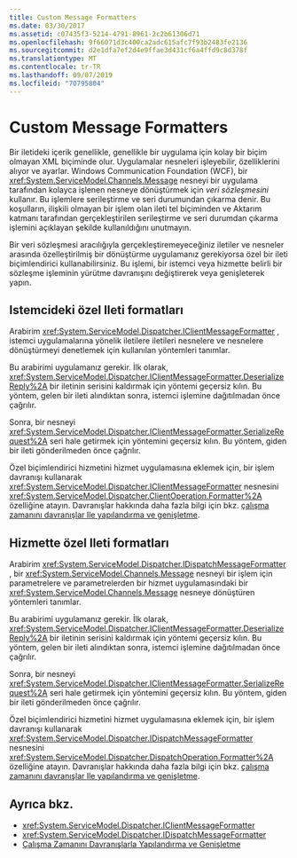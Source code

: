 ```yaml
---
title: Custom Message Formatters
ms.date: 03/30/2017
ms.assetid: c07435f3-5214-4791-8961-2c2b61306d71
ms.openlocfilehash: 9f66071d3c400ca2adc615afc7f93b2483fe2136
ms.sourcegitcommit: d2e1dfa7ef2d4e9ffae3d431cf6a4ffd9c8d378f
ms.translationtype: MT
ms.contentlocale: tr-TR
ms.lasthandoff: 09/07/2019
ms.locfileid: "70795804"
---
```

# <a name="custom-message-formatters"></a>Custom Message Formatters
Bir iletideki içerik genellikle, genellikle bir uygulama için kolay bir biçim olmayan XML biçiminde olur. Uygulamalar nesneleri işleyebilir, özelliklerini alıyor ve ayarlar. Windows Communication Foundation (WCF), bir <xref:System.ServiceModel.Channels.Message> nesneyi bir uygulama tarafından kolayca işlenen nesneye dönüştürmek için *veri sözleşmesini* kullanır. Bu işlemlere serileştirme ve seri durumundan çıkarma denir. Bu koşulların, ilişkili olmayan bir işlem olan ileti tel biçiminden ve Aktarım katmanı tarafından gerçekleştirilen serileştirme ve seri durumdan çıkarma işlemini açıklayan şekilde kullanıldığını unutmayın.  
  
 Bir veri sözleşmesi aracılığıyla gerçekleştiremeyeceğiniz iletiler ve nesneler arasında özelleştirilmiş bir dönüştürme uygulamanız gerekiyorsa özel bir ileti biçimlendirici kullanabilirsiniz. Bu işlemi, bir istemci veya hizmette belirli bir sözleşme işleminin yürütme davranışını değiştirerek veya genişleterek yapın.  
  
## <a name="custom-message-formatters-on-the-client"></a>Istemcideki özel Ileti formatları  
 Arabirim <xref:System.ServiceModel.Dispatcher.IClientMessageFormatter> , istemci uygulamalarına yönelik iletilere iletileri nesnelere ve nesnelere dönüştürmeyi denetlemek için kullanılan yöntemleri tanımlar.  
  
 Bu arabirimi uygulamanız gerekir. İlk olarak, <xref:System.ServiceModel.Dispatcher.IClientMessageFormatter.DeserializeReply%2A> bir iletinin serisini kaldırmak için yöntemi geçersiz kılın. Bu yöntem, gelen bir ileti alındıktan sonra, istemci işlemine dağıtılmadan önce çağrılır.  
  
 Sonra, bir nesneyi <xref:System.ServiceModel.Dispatcher.IClientMessageFormatter.SerializeRequest%2A> seri hale getirmek için yöntemini geçersiz kılın. Bu yöntem, giden bir ileti gönderilmeden önce çağrılır.  
  
 Özel biçimlendirici hizmetini hizmet uygulamasına eklemek için, bir işlem davranışı kullanarak <xref:System.ServiceModel.Dispatcher.IClientMessageFormatter> nesnesini <xref:System.ServiceModel.Dispatcher.ClientOperation.Formatter%2A> özelliğine atayın. Davranışlar hakkında daha fazla bilgi için bkz. [çalışma zamanını davranışlar Ile yapılandırma ve genişletme](configuring-and-extending-the-runtime-with-behaviors.md).  
  
## <a name="custom-message-formatters-on-the-service"></a>Hizmette özel Ileti formatları  
 Arabirim <xref:System.ServiceModel.Dispatcher.IDispatchMessageFormatter> , bir <xref:System.ServiceModel.Channels.Message> nesneyi bir işlem için parametrelere ve parametrelerden bir hizmet uygulamasındaki bir <xref:System.ServiceModel.Channels.Message> nesneye dönüştüren yöntemleri tanımlar.  
  
 Bu arabirimi uygulamanız gerekir. İlk olarak, <xref:System.ServiceModel.Dispatcher.IClientMessageFormatter.DeserializeReply%2A> bir iletinin serisini kaldırmak için yöntemi geçersiz kılın. Bu yöntem, gelen bir ileti alındıktan sonra, istemci işlemine dağıtılmadan önce çağrılır.  
  
 Sonra, bir nesneyi <xref:System.ServiceModel.Dispatcher.IClientMessageFormatter.SerializeRequest%2A> seri hale getirmek için yöntemini geçersiz kılın. Bu yöntem, giden bir ileti gönderilmeden önce çağrılır.  
  
 Özel biçimlendirici hizmetini hizmet uygulamasına eklemek için, bir işlem davranışı kullanarak <xref:System.ServiceModel.Dispatcher.IDispatchMessageFormatter> nesnesini <xref:System.ServiceModel.Dispatcher.DispatchOperation.Formatter%2A> özelliğine atayın. Davranışlar hakkında daha fazla bilgi için bkz. [çalışma zamanını davranışlar Ile yapılandırma ve genişletme](configuring-and-extending-the-runtime-with-behaviors.md).  
  
## <a name="see-also"></a>Ayrıca bkz.

- <xref:System.ServiceModel.Dispatcher.IClientMessageFormatter>
- <xref:System.ServiceModel.Dispatcher.IDispatchMessageFormatter>
- [Çalışma Zamanını Davranışlarla Yapılandırma ve Genişletme](configuring-and-extending-the-runtime-with-behaviors.md)
